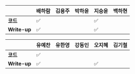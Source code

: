 |              | 배하람             | 김용주 | 박하윤 | 지승윤 | 백하현 |
| ------------ | ------------------ | ------ | ------ | ------ | ------ |
| **코드**     | :white_check_mark: |        |        |   :white_check_mark:      |        |
| **Write-up** | :white_check_mark: |        |        |   :white_check_mark:      |        |

|              | 유예찬 | 유한영 | 강동인 | 오지혜 | 김기철 |
| ------------ | ------ | ------ | ------ | ------ | ------ |
| **코드**     |:white_check_mark:|        |        |        |        |
| **Write-up** |:white_check_mark:|        |        |  :white_check_mark:      |        |

